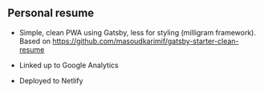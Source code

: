 ## Personal resume

- Simple, clean PWA using Gatsby, less for styling (milligram framework). Based on https://github.com/masoudkarimif/gatsby-starter-clean-resume 

- Linked up to Google Analytics

- Deployed to Netlify
